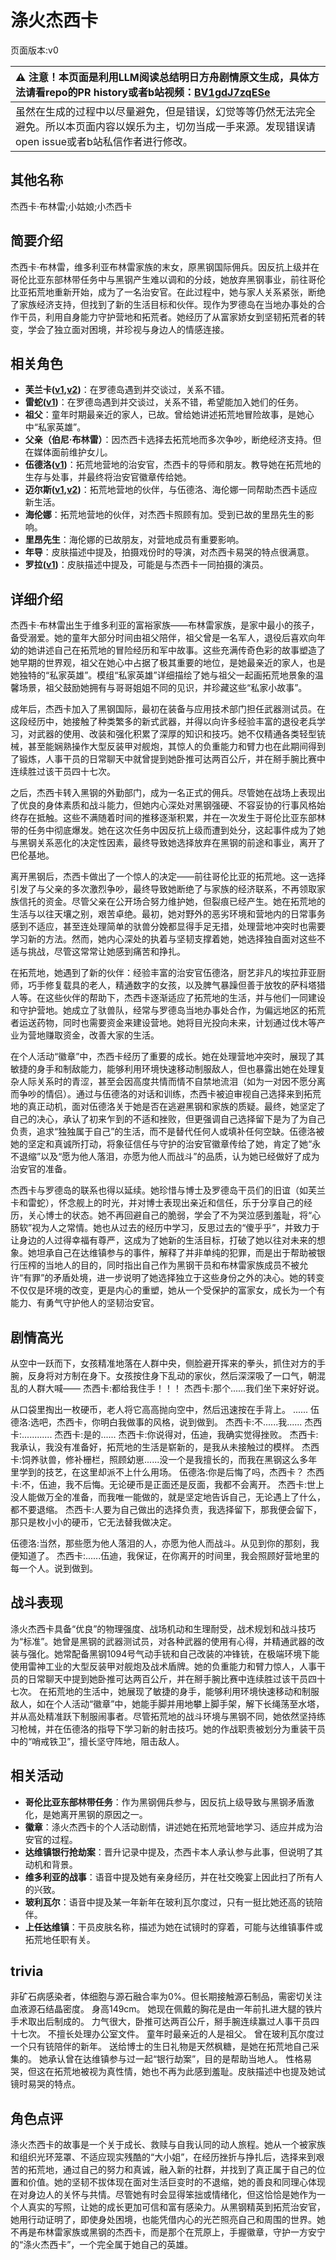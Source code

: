 # 涤火杰西卡
页面版本:v0
 

| :warning: 注意！本页面是利用LLM阅读总结明日方舟剧情原文生成，具体方法请看repo的PR history或者b站视频：[BV1gdJ7zqESe](https://www.bilibili.com/video/BV1gdJ7zqESe/)         |
|:----------------------------|
| 虽然在生成的过程中以尽量避免，但是错误，幻觉等等仍然无法完全避免。所以本页面内容以娱乐为主，切勿当成一手来源。发现错误请open issue或者b站私信作者进行修改。|



## 其他名称
杰西卡·布林雷;小姑娘;小杰西卡
## 简要介绍
杰西卡·布林雷，维多利亚布林雷家族的末女，原黑钢国际佣兵。因反抗上级并在哥伦比亚东部林带任务中与黑钢产生难以调和的分歧，她放弃黑钢事业，前往哥伦比亚拓荒地重新开始，成为了一名治安官。在此过程中，她与家人关系紧张，断绝了家族经济支持，但找到了新的生活目标和伙伴。现作为罗德岛在当地办事处的合作干员，利用自身能力守护营地和拓荒者。她经历了从富家娇女到坚韧拓荒者的转变，学会了独立面对困境，并珍视与身边人的情感连接。
## 相关角色
-   **芙兰卡([v1](char_106_franka.md),[v2](../char_v3/char_106_franka.md))**：在罗德岛遇到并交谈过，关系不错。
-   **雷蛇([v1](char_107_liskam.md))**：在罗德岛遇到并交谈过，关系不错，希望能加入她们的任务。
-   **祖父**：童年时期最亲近的家人，已故。曾给她讲述拓荒地冒险故事，是她心中“私家英雄”。
-   **父亲（伯尼·布林雷）**：因杰西卡选择去拓荒地而多次争吵，断绝经济支持。但在媒体面前维护女儿。
-   **伍德洛([v1](extended_char_wu_de_luo.md))**：拓荒地营地的治安官，杰西卡的导师和朋友。教导她在拓荒地的生存与处事，并最终将治安官徽章传给她。
-   **迈尔斯([v1](extended_char_mai_er_si.md),[v2](../char_v3/extended_char_mai_er_si.md))**：拓荒地营地的伙伴，与伍德洛、海伦娜一同帮助杰西卡适应新生活。
-   **海伦娜**：拓荒地营地的伙伴，对杰西卡照顾有加。受到已故的里昂先生的影响。
-   **里昂先生**：海伦娜的已故朋友，对营地成员有重要影响。
-   **年导**：皮肤描述中提及，拍摄戏份时的导演，对杰西卡易哭的特点很满意。
-   **罗拉([v1](extended_char_luo_la.md))**：皮肤描述中提及，可能是与杰西卡一同拍摄的演员。
## 详细介绍
杰西卡·布林雷出生于维多利亚的富裕家族——布林雷家族，是家中最小的孩子，备受溺爱。她的童年大部分时间由祖父陪伴，祖父曾是一名军人，退役后喜欢向年幼的她讲述自己在拓荒地的冒险经历和军中故事。这些充满传奇色彩的故事塑造了她早期的世界观，祖父在她心中占据了极其重要的地位，是她最亲近的家人，也是她独特的“私家英雄”。模组“私家英雄”详细描绘了她与祖父一起画拓荒地景象的温馨场景，祖父鼓励她拥有与哥哥姐姐不同的见识，并珍藏这些“私家小故事”。

成年后，杰西卡加入了黑钢国际，最初在装备与应用技术部门担任武器测试员。在这段经历中，她接触了种类繁多的新式武器，并得以向许多经验丰富的退役老兵学习，对武器的使用、改装和强化积累了深厚的知识和技巧。她不仅精通各类轻型铳械，甚至能娴熟操作大型反装甲对舰炮，其惊人的负重能力和臂力也在此期间得到了锻炼，人事干员的日常聊天中就曾提到她卧推可达两百公斤，并在掰手腕比赛中连续胜过该干员四十七次。

之后，杰西卡转入黑钢的外勤部门，成为一名正式的佣兵。尽管她在战场上表现出了优良的身体素质和战斗能力，但她内心深处对黑钢强硬、不容妥协的行事风格始终存在抵触。这些不满随着时间的推移逐渐积累，并在一次发生于哥伦比亚东部林带的任务中彻底爆发。她在这次任务中因反抗上级而遭到处分，这起事件成为了她与黑钢关系恶化的决定性因素，最终导致她选择放弃在黑钢的前途和事业，离开了巴伦基地。

离开黑钢后，杰西卡做出了一个惊人的决定——前往哥伦比亚的拓荒地。这一选择引发了与父亲的多次激烈争吵，最终导致她断绝了与家族的经济联系，不再领取家族信托的资金。尽管父亲在公开场合努力维护她，但裂痕已经产生。她在拓荒地的生活与以往天壤之别，艰苦卓绝。最初，她对野外的恶劣环境和营地内的日常事务感到不适应，甚至连处理简单的驮兽分娩都显得手足无措，处理营地冲突时也需要学习新的方法。然而，她内心深处的执着与坚韧支撑着她，她选择独自面对这些不适与挑战，尽管这常常让她感到痛苦和挣扎。

在拓荒地，她遇到了新的伙伴：经验丰富的治安官伍德洛，厨艺非凡的埃拉菲亚厨师，巧手修复载具的老人，精通数字的女孩，以及脾气暴躁但善于放牧的萨科塔猎人等。在这些伙伴的帮助下，杰西卡逐渐适应了拓荒地的生活，并与他们一同建设和守护营地。她成立了驮兽队，经常与罗德岛当地办事处合作，为偏远地区的拓荒者运送药物，同时也需要资金来建设营地。她将目光投向未来，计划通过伐木等产业为营地赚取资金，改善大家的生活。

在个人活动“徽章”中，杰西卡经历了重要的成长。她在处理营地冲突时，展现了其敏捷的身手和制敌能力，能够利用环境快速移动制服敌人，但也暴露出她在处理复杂人际关系时的青涩，甚至会因高度共情而情不自禁地流泪（如为一对因不愿分离而争吵的情侣）。通过与伍德洛的对话和训练，杰西卡被迫审视自己选择来到拓荒地的真正动机，面对伍德洛关于她是否在逃避黑钢和家族的质疑。最终，她坚定了自己的决心，承认了初来乍到的不适和挫败，但更强调自己选择留下是为了为自己负责，追求“独独属于自己”的生活，而不是替代任何人或填补任何空缺。伍德洛被她的坚定和真诚所打动，将象征信任与守护的治安官徽章传给了她，肯定了她“永不退缩”以及“愿为他人落泪，亦愿为他人而战斗”的品质，认为她已经做好了成为治安官的准备。

杰西卡与罗德岛的联系也得以延续。她珍惜与博士及罗德岛干员们的旧谊（如芙兰卡和雷蛇），怀念舰上的时光，并对博士表现出亲近和信任，乐于分享自己的经历，关心博士的状态。她不再回避自己的脆弱，学会了不为哭泣感到羞耻，将“心肠软”视为人之常情。她也从过去的经历中学习，反思过去的“傻乎乎”，并致力于让身边的人过得幸福有尊严，这成为了她新的生活目标，打破了她以往对未来的想象。她坦承自己在达维镇参与的事件，解释了并非单纯的犯罪，而是出于帮助被银行压榨的当地人的目的，同时指出自己作为黑钢干员和布林雷家族成员不被允许“有罪”的矛盾处境，进一步说明了她选择独立于这些身份之外的决心。她的转变不仅仅是环境的改变，更是内心的重塑，她从一个受保护的富家女，成长为一个有能力、有勇气守护他人的坚韧治安官。
## 剧情高光
从空中一跃而下，女孩精准地落在人群中央，侧脸避开挥来的拳头，抓住对方的手腕，反身将对方制在身下。女孩按住身下乱动的家伙，然后深深吸了一口气，朝混乱的人群大喊——
杰西卡:都给我住手！！！
杰西卡:那个......我们坐下来好好说。

从口袋里掏出一枚硬币，老人将它高高抛向空中，然后迅速按在手背上。
......
伍德洛:选吧，杰西卡，你明白我做事的风格，说到做到。
杰西卡:不......我......
杰西卡:............
杰西卡:是的......
杰西卡:你说得对，伍迪，我确实觉得挫败。
杰西卡:我承认，我没有准备好，拓荒地的生活是崭新的，是我从未接触过的模样。
杰西卡:饲养驮兽，修补栅栏，照顾幼崽......没一个是我擅长的，而我在黑钢这么多年里学到的技艺，在这里却派不上什么用场。
伍德洛:你是后悔了吗，杰西卡？
杰西卡:不，伍迪，我不后悔。无论硬币是正面还是反面，我都不会离开。
杰西卡:世上没人能做万全的准备，而我唯一能做的，就是坚定地告诉自己，无论遇上了什么，都不要退缩。
杰西卡:人要为自己做出的选择负责，我选择留下，那我便会留下，那只是枚小小的硬币，它无法替我做决定。

伍德洛:当然，那些愿为他人落泪的人，亦愿为他人而战斗。从见到你的那刻，我便知道了。
杰西卡:......伍迪，我保证，在你离开的时间里，我会照顾好营地里的每一个人。说到做到。
## 战斗表现
涤火杰西卡具备“优良”的物理强度、战场机动和生理耐受，战术规划和战斗技巧为“标准”。她曾是黑钢的武器测试员，对各种武器的使用有心得，并精通武器的改装与强化。她常配备黑钢1094号气动手铳和自己改装的冲锋铳，在极端环境下能使用雷神工业的大型反装甲对舰炮及战术盾牌。她的负重能力和臂力惊人，人事干员的日常聊天中提到她卧推可达两百公斤，并在掰手腕比赛中连续胜过该干员四十七次。
在拓荒地的生活中，她展现了敏捷的身手，能够利用环境快速移动和制服敌人，如在个人活动“徽章”中，她能手脚并用地攀上脚手架，解下长绳荡至水塔，并从高处精准跃下制服闹事者。尽管拓荒地的战斗环境与黑钢不同，她依然坚持练习枪械，并在伍德洛的指导下学习新的射击技巧。她的作战职责被划分为重装干员中的“哨戒铁卫”，擅长坚守阵地，阻击敌人。
## 相关活动
-   **哥伦比亚东部林带任务**：作为黑钢佣兵参与，因反抗上级导致与黑钢矛盾激化，是她离开黑钢的原因之一。
-   **徽章**：涤火杰西卡的个人活动剧情，讲述她在拓荒地营地学习、适应并成为治安官的过程。
-   **达维镇银行抢劫案**：晋升记录中提及，杰西卡本人承认参与此事，但说明了其动机和背景。
-   **维多利亚的战事**：语音中提及她有亲身经历，并在社交晚宴上因此扫了所有人的兴致。
-   **玻利瓦尔**：语音中提及某一年新年在玻利瓦尔度过，只有一挺比她还高的铳陪伴。
-   **上任达维镇**：干员皮肤名称，描述为她在试镜时的穿着，可能与达维镇事件或拓荒地任职有关。
## trivia
非矿石病感染者，体细胞与源石融合率为0%。但长期接触源石制品，需密切关注血液源石结晶密度。
身高149cm。
她现在佩戴的胸花是由一年前扎进大腿的铁片手术取出后制成的。
力气很大，卧推可达两百公斤，掰手腕连续赢过人事干员四十七次。
不擅长处理办公室文件。
童年时最亲近的人是祖父。
曾在玻利瓦尔度过一个只有铳陪伴的新年。
送给博士的生日礼物是天然枫糖，是她在拓荒地自己采集的。
她承认曾在达维镇参与过一起“银行劫案”，目的是帮助当地人。
性格易哭，但这在拓荒地被视为真性情，她也不再为此感到羞耻。皮肤描述中也提及她试镜时易哭的特点。
## 角色点评
涤火杰西卡的故事是一个关于成长、救赎与自我认同的动人旅程。她从一个被家族和组织光环笼罩、不适应现实残酷的“大小姐”，在经历挫折与挣扎后，选择来到艰苦的拓荒地，通过自己的努力和真诚，融入新的社群，并找到了真正属于自己的位置和价值。她的坚韧不拔体现在面对生活巨变时的不退缩，她的善良和同理心体现在对身边人的关怀与共情。尽管她有时会显得笨拙或情绪化，但这恰恰是她作为一个人真实的写照，让她的成长更加可信和富有感染力。从黑钢精英到拓荒治安官，她用行动证明了，即使身处困境，也能凭借内心的光芒照亮自己和周围的世界。她不再是布林雷家族或黑钢的杰西卡，而是那个在荒原上，手握徽章，守护一方安宁的“涤火杰西卡”，一个完全属于她自己的英雄。